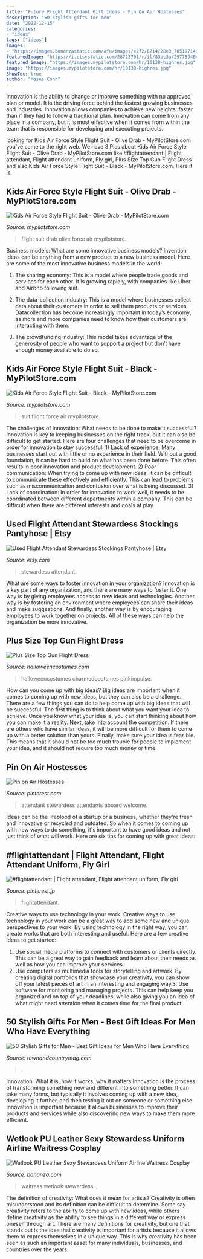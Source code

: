 ```yaml
---
title: "Future Flight Attendant Gift Ideas - Pin On Air Hostesses"
description: "50 stylish gifts for men"
date: "2022-12-15"
categories:
- "ideas"
tags: ["ideas"]
images:
- "https://images.bonanzastatic.com/afu/images/e2f2/6714/28e3_7051971496/s-l1600.jpg"
featuredImage: "https://i.etsystatic.com/28723701/r/il/83bc3a/2977594842/il_1588xN.2977594842_gx4k.jpg"
featured_image: "https://images.mypilotstore.com/hr/10130-highres.jpg"
image: "https://images.mypilotstore.com/hr/10130-highres.jpg"
ShowToc: true
author: "Moses Conn"
---
```



Innovation is the ability to change or improve something with no approved plan or model. It is the driving force behind the fastest growing businesses and industries. Innovation allows companies to achieve new heights, faster than if they had to follow a traditional plan. Innovation can come from any place in a company, but it is most effective when it comes from within the team that is responsible for developing and executing projects.

	

		
looking for Kids Air Force Style Flight Suit - Olive Drab - MyPilotStore.com you've came to the right web. We have 8 Pics about Kids Air Force Style Flight Suit - Olive Drab - MyPilotStore.com like #flightattendant | Flight attendant, Flight attendant uniform, Fly girl, Plus Size Top Gun Flight Dress and also Kids Air Force Style Flight Suit - Black - MyPilotStore.com. Here it is:
		
    
## Kids Air Force Style Flight Suit - Olive Drab - MyPilotStore.com

<img loading=lazy src="https://images.mypilotstore.com/hr/10124-highres.jpg" onerror="this.onerror=null;this.src='https://tse1.mm.bing.net/th?id=OIP.VrwOrbnmY1Qg-5YVA8HYkgHaOw&amp;pid=15.1';" alt="Kids Air Force Style Flight Suit - Olive Drab - MyPilotStore.com">

_Source: mypilotstore.com_

>flight suit drab olive force air mypilotstore. 

	

Business models: What are some innovative business models?
Invention ideas can be anything from a new product to a new business model. Here are some of the most innovative business models in the world:
1. The sharing economy: This is a model where people trade goods and services for each other. It is growing rapidly, with companies like Uber and Airbnb following suit.

2. The data-collection industry: This is a model where businesses collect data about their customers in order to sell them products or services. Datacollection has become increasingly important in today’s economy, as more and more companies need to know how their customers are interacting with them.

3. The crowdfunding industry: This model takes advantage of the generosity of people who want to support a project but don’t have enough money available to do so.

    
## Kids Air Force Style Flight Suit - Black - MyPilotStore.com

<img loading=lazy src="https://images.mypilotstore.com/hr/10130-highres.jpg" onerror="this.onerror=null;this.src='https://tse1.mm.bing.net/th?id=OIP.MsgXmawusY_mzbdZiJdUkwHaPR&amp;pid=15.1';" alt="Kids Air Force Style Flight Suit - Black - MyPilotStore.com">

_Source: mypilotstore.com_

>suit flight force air mypilotstore. 

	

The challenges of innovation: What needs to be done to make it successful?
Innovation is key to keeping businesses on the right track, but it can also be difficult to get started. Here are four challenges that need to be overcome in order for innovation to stay successful: 1) Lack of experience: Many businesses start out with little or no experience in their field. Without a good foundation, it can be hard to build on what has been done before. This often results in poor innovation and product development. 2) Poor communication: When trying to come up with new ideas, it can be difficult to communicate these effectively and efficiently. This can lead to problems such as miscommunication and confusion over what is being discussed. 3) Lack of coordination: In order for innovation to work well, it needs to be coordinated between different departments within a company. This can be difficult when there are different interests and goals at play.

    
## Used Flight Attendant Stewardess Stockings Pantyhose | Etsy

<img loading=lazy src="https://i.etsystatic.com/28723701/r/il/83bc3a/2977594842/il_1588xN.2977594842_gx4k.jpg" onerror="this.onerror=null;this.src='https://tse4.mm.bing.net/th?id=OIP.dANJiWEmJZHoivEWjOfpNAHaJ3&amp;pid=15.1';" alt="Used Flight Attendant Stewardess Stockings Pantyhose | Etsy">

_Source: etsy.com_

>stewardess attendant. 

	

What are some ways to foster innovation in your organization?
Innovation is a key part of any organization, and there are many ways to foster it. One way is by giving employees access to new ideas and technologies. Another way is by fostering an environment where employees can share their ideas and make suggestions. And finally, another way is by encouraging employees to work together on projects. All of these ways can help the organization be more innovative.

    
## Plus Size Top Gun Flight Dress

<img loading=lazy src="https://images.halloweencostumes.com/products/13730/1-1/plus-size-top-gun-flight-dress-new-image.jpg" onerror="this.onerror=null;this.src='https://tse3.mm.bing.net/th?id=OIP.qRgsyJZ2a-Ithfw5YtSd0wHaKl&amp;pid=15.1';" alt="Plus Size Top Gun Flight Dress">

_Source: halloweencostumes.com_

>halloweencostumes charmedcostumes pinkimpulse. 

	

How can you come up with big ideas?
Big ideas are important when it comes to coming up with new ideas, but they can also be a challenge. There are a few things you can do to help come up with big ideas that will be successful. The first thing is to think about what you want your idea to achieve. Once you know what your idea is, you can start thinking about how you can make it a reality. Next, take into account the competition. If there are others who have similar ideas, it will be more difficult for them to come up with a better solution than yours. Finally, make sure your idea is feasible. This means that it should not be too much trouble for people to implement your idea, and it should not require too much money or time.

    
## Pin On Air Hostesses

<img loading=lazy src="https://i.pinimg.com/originals/4b/fb/a3/4bfba3f91da5f33a8da798806a198e9e.jpg" onerror="this.onerror=null;this.src='https://tse1.mm.bing.net/th?id=OIP.wmbJEaDboZ2rIr4YoIKXqQHaLA&amp;pid=15.1';" alt="Pin on Air Hostesses">

_Source: pinterest.com_

>attendant stewardess attendants aboard welcome. 

	

Ideas can be the lifeblood of a startup or a business, whether they're fresh and innovative or recycled and outdated. So when it comes to coming up with new ways to do something, it's important to have good ideas and not just think of what will work. Here are six tips for coming up with great ideas:

    
## #flightattendant | Flight Attendant, Flight Attendant Uniform, Fly Girl

<img loading=lazy src="https://i.pinimg.com/736x/01/f8/24/01f824e6a6a3f0ac716d15460375aa87.jpg" onerror="this.onerror=null;this.src='https://tse3.mm.bing.net/th?id=OIP.Jg2Zz6YW7lhjg96AY24p6gHaIe&amp;pid=15.1';" alt="#flightattendant | Flight attendant, Flight attendant uniform, Fly girl">

_Source: pinterest.jp_

>flightattendant. 

	

Creative ways to use technology in your work.
Creative ways to use technology in your work can be a great way to add some new and unique perspectives to your work. By using technology in the right way, you can create works that are both interesting and useful. Here are a few creative ideas to get started: 
1. Use social media platforms to connect with customers or clients directly. This can be a great way to gain feedback and learn about their needs as well as how you can improve your services.
2. Use computers as multimedia tools for storytelling and artwork. By creating digital portfolios that showcase your creativity, you can show off your latest pieces of art in an interesting and engaging way.3. Use software for monitoring and managing projects. This can help keep you organized and on top of your deadlines, while also giving you an idea of what might need attention when it comes time for the final product.
    
## 50 Stylish Gifts For Men - Best Gift Ideas For Men Who Have Everything

<img loading=lazy src="https://hips.hearstapps.com/hmg-prod.s3.amazonaws.com/images/t-c-index-1493662673.jpg?crop=1.00xw:1.00xh;0,0&amp;resize=768:*" onerror="this.onerror=null;this.src='https://tse4.mm.bing.net/th?id=OIP.TMLvTiLCCTFeMZSAxjwK9QHaDt&amp;pid=15.1';" alt="50 Stylish Gifts for Men - Best Gift Ideas for Men Who Have Everything">

_Source: townandcountrymag.com_

>. 

	

Innovation: What it is, how it works, why it matters
Innovation is the process of transforming something new and different into something better. It can take many forms, but typically it involves coming up with a new idea, developing it further, and then testing it out on someone or something else. Innovation is important because it allows businesses to improve their products and services while also discovering new ways to make them more efficient.

    
## Wetlook PU Leather Sexy Stewardess Uniform Airline Waitress Cosplay

<img loading=lazy src="https://images.bonanzastatic.com/afu/images/e2f2/6714/28e3_7051971496/s-l1600.jpg" onerror="this.onerror=null;this.src='https://tse4.mm.bing.net/th?id=OIP.bP7H8KefB0GXXTh7J8yXdQHaLb&amp;pid=15.1';" alt="Wetlook PU Leather Sexy Stewardess Uniform Airline Waitress Cosplay">

_Source: bonanza.com_

>waitress wetlook stewardess. 

	

The definition of creativity: What does it mean for artists?
Creativity is often misunderstood and its definition can be difficult to determine. Some say creativity refers to the ability to come up with new ideas, while others define creativity as the ability to see things in a different way or express oneself through art. There are many definitions for creativity, but one that stands out is the idea that creativity is important for artists because it allows them to express themselves in a unique way. This is why creativity has been seen as such an important asset for many individuals, businesses, and countries over the years.

